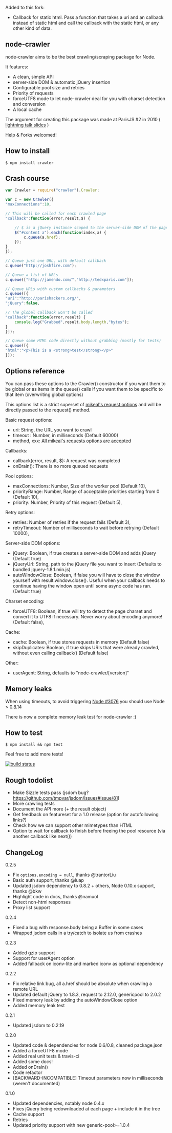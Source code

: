 Added to this fork:

* Callback for static html. Pass a function that takes a uri and an
  callback instead of static html and call the callback with the
  static html, or any other kind of data.

node-crawler
------------

node-crawler aims to be the best crawling/scraping package for Node.

It features:
 * A clean, simple API
 * server-side DOM & automatic jQuery insertion
 * Configurable pool size and retries
 * Priority of requests
 * forceUTF8 mode to let node-crawler deal for you with charset detection and conversion
 * A local cache

The argument for creating this package was made at ParisJS #2 in 2010 ( [lightning talk slides](http://www.slideshare.net/sylvinus/web-crawling-with-nodejs) )

Help & Forks welcomed!

How to install
--------------

    $ npm install crawler


Crash course
------------

```javascript
var Crawler = require("crawler").Crawler;

var c = new Crawler({
"maxConnections":10,

// This will be called for each crawled page
"callback":function(error,result,$) {

    // $ is a jQuery instance scoped to the server-side DOM of the page
    $("#content a").each(function(index,a) {
        c.queue(a.href);
    });
}
});

// Queue just one URL, with default callback
c.queue("http://joshfire.com");

// Queue a list of URLs
c.queue(["http://jamendo.com/","http://tedxparis.com"]);

// Queue URLs with custom callbacks & parameters
c.queue([{
"uri":"http://parishackers.org/",
"jQuery":false,

// The global callback won't be called
"callback":function(error,result) {
    console.log("Grabbed",result.body.length,"bytes");
}
}]);

// Queue some HTML code directly without grabbing (mostly for tests)
c.queue([{
"html":"<p>This is a <strong>test</strong></p>"
}]);
```

Options reference
-----------------

You can pass these options to the Crawler() constructor if you want them to be global or as
items in the queue() calls if you want them to be specific to that item (overwriting global options)

This options list is a strict superset of [mikeal's request options](https://github.com/mikeal/request#requestoptions-callback) and will be directly passed to
the request() method.

Basic request options:

 * uri: String, the URL you want to crawl
 * timeout : Number, in milliseconds        (Default 60000)
 * method, xxx: [All mikeal's requests options are accepted](https://github.com/mikeal/request#requestoptions-callback)

Callbacks:

 * callback(error, result, $): A request was completed
 * onDrain(): There is no more queued requests

Pool options:

 * maxConnections: Number, Size of the worker pool (Default 10),
 * priorityRange: Number, Range of acceptable priorities starting from 0 (Default 10),
 * priority: Number, Priority of this request (Default 5),

Retry options:

 * retries: Number of retries if the request fails (Default 3),
 * retryTimeout: Number of milliseconds to wait before retrying (Default 10000),

Server-side DOM options:

 * jQuery: Boolean, if true creates a server-side DOM and adds jQuery (Default true)
 * jQueryUrl: String, path to the jQuery file you want to insert (Defaults to bundled jquery-1.8.1.min.js)
 * autoWindowClose: Boolean, if false you will have to close the window yourself with result.window.close(). Useful when your callback needs to continue having the window open until some async code has ran. (Default true)

Charset encoding:

 * forceUTF8: Boolean, if true will try to detect the page charset and convert it to UTF8 if necessary. Never worry about encoding anymore! (Default false),

Cache:

 * cache: Boolean, if true stores requests in memory (Default false)
 * skipDuplicates: Boolean, if true skips URIs that were already crawled, without even calling callback() (Default false)

Other:

 * userAgent: String, defaults to "node-crawler/[version]"


Memory leaks
------------

When using timeouts, to avoid triggering [Node #3076](https://github.com/joyent/node/pull/3076) you should use Node > 0.8.14

There is now a complete memory leak test for node-crawler :)


How to test
-----------

    $ npm install && npm test

Feel free to add more tests!

[![build status](https://secure.travis-ci.org/sylvinus/node-crawler.png)](http://travis-ci.org/sylvinus/node-crawler)

Rough todolist
--------------

 * Make Sizzle tests pass (jsdom bug? https://github.com/tmpvar/jsdom/issues#issue/81)
 * More crawling tests
 * Document the API more (+ the result object)
 * Get feedback on featureset for a 1.0 release (option for autofollowing links?)
 * Check how we can support other mimetypes than HTML
 * Option to wait for callback to finish before freeing the pool resource (via another callback like next())


ChangeLog
---------

0.2.5
 - Fix `options.encoding = null`, thanks @trantorLiu
 - Basic auth support, thanks @luap
 - Updated jsdom dependency to 0.8.2 + others, Node 0.10.x support, thanks @bkw
 - Highlight code in docs, thanks @namuol
 - Detect non-html responses
 - Proxy list support

0.2.4
 - Fixed a bug with response.body being a Buffer in some cases
 - Wrapped jsdom calls in a try/catch to isolate us from crashes

0.2.3
 - Added gzip support
 - Support for userAgent option
 - Added fallback on iconv-lite and marked iconv as optional dependency

0.2.2
 - Fix relative link bug, all a.href should be absolute when crawling a remote URL
 - Updated default jQuery to 1.8.3, request to 2.12.0, genericpool to 2.0.2
 - Fixed memory leak by adding the autoWindowClose option
 - Added memory leak test

0.2.1
 - Updated jsdom to 0.2.19

0.2.0
 - Updated code & dependencies for node 0.6/0.8, cleaned package.json
 - Added a forceUTF8 mode
 - Added real unit tests & travis-ci
 - Added some docs!
 - Added onDrain()
 - Code refactor
 - [BACKWARD-INCOMPATIBLE] Timeout parameters now in milliseconds (weren't documented)

0.1.0
 - Updated dependencies, notably node 0.4.x
 - Fixes jQuery being redownloaded at each page + include it in the tree
 - Cache support
 - Retries
 - Updated priority support with new generic-pool>=1.0.4
